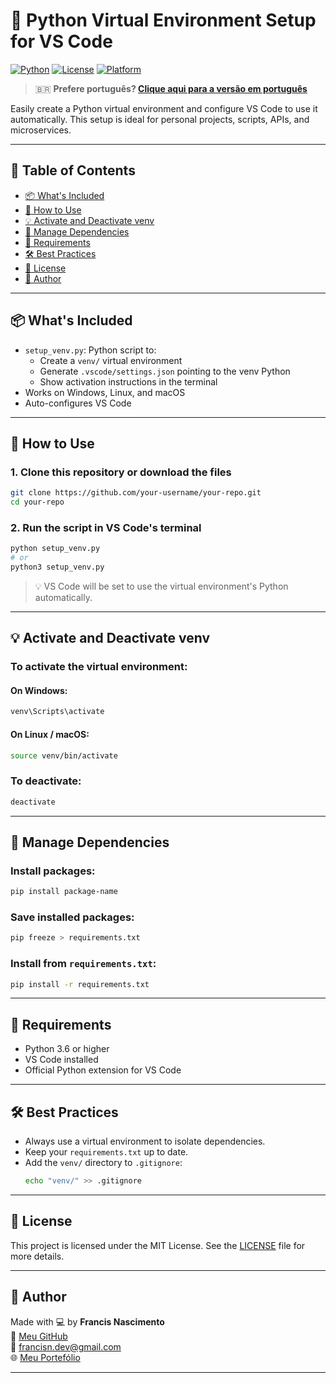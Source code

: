 
# 🐍 Python Virtual Environment Setup for VS Code

[![Python](https://img.shields.io/badge/Python-3.6+-blue.svg)](https://www.python.org/)
[![License](https://img.shields.io/badge/license-MIT-green.svg)](LICENSE)
[![Platform](https://img.shields.io/badge/platform-Windows%20%7C%20Linux%20%7C%20macOS-lightgrey.svg)]()

> 🇧🇷 **Prefere português? [Clique aqui para a versão em português](README.pt.md)**

Easily create a Python virtual environment and configure VS Code to use it automatically. This setup is ideal for personal projects, scripts, APIs, and microservices.

---

## 🧭 Table of Contents

- [📦 What's Included](#-whats-included)
- [🚀 How to Use](#-how-to-use)
- [💡 Activate and Deactivate venv](#-activate-and-deactivate-venv)
- [📁 Manage Dependencies](#-manage-dependencies)
- [🧰 Requirements](#-requirements)
- [🛠️ Best Practices](#️-best-practices)
- [📜 License](#-license)
- [👤 Author](#-author)

---

## 📦 What's Included

- `setup_venv.py`: Python script to:
  - Create a `venv/` virtual environment
  - Generate `.vscode/settings.json` pointing to the venv Python
  - Show activation instructions in the terminal
- Works on Windows, Linux, and macOS
- Auto-configures VS Code

---

## 🚀 How to Use

### 1. Clone this repository or download the files

```bash
git clone https://github.com/your-username/your-repo.git
cd your-repo
```

### 2. Run the script in VS Code's terminal

```bash
python setup_venv.py
# or
python3 setup_venv.py
```

> 💡 VS Code will be set to use the virtual environment's Python automatically.

---

## 💡 Activate and Deactivate venv

### To activate the virtual environment:

#### On Windows:
```bash
venv\Scripts\activate
```

#### On Linux / macOS:
```bash
source venv/bin/activate
```

### To deactivate:
```bash
deactivate
```

---

## 📁 Manage Dependencies

### Install packages:
```bash
pip install package-name
```

### Save installed packages:
```bash
pip freeze > requirements.txt
```

### Install from `requirements.txt`:
```bash
pip install -r requirements.txt
```

---

## 🧰 Requirements

- Python 3.6 or higher
- VS Code installed
- Official Python extension for VS Code

---

## 🛠️ Best Practices

- Always use a virtual environment to isolate dependencies.
- Keep your `requirements.txt` up to date.
- Add the `venv/` directory to `.gitignore`:
  ```bash
  echo "venv/" >> .gitignore
  ```

---

## 📜 License

This project is licensed under the MIT License. See the [LICENSE](LICENSE) file for more details.

---

## 👤 Author

Made with 💻 by **Francis Nascimento**  
🔗 [Meu GitHub](https://github.com/FrancisNascimentoDev)  
📧 francisn.dev@gmail.com  
🌐 [Meu Portefólio](https://francisnascimentodev.github.io/FrancisDev/)

---
